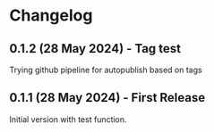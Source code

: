 # Changelog

## 0.1.2 (28 May 2024) - Tag test

Trying github pipeline for autopublish based on tags

## 0.1.1 (28 May 2024) - First Release

Initial version with test function.
